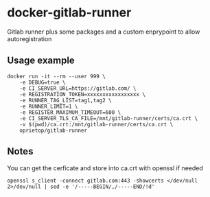 # docker-gitlab-runner
Gitlab runner plus some packages and a custom enprypoint to allow autoregistration

## Usage example
```
docker run -it --rm --user 999 \
    -e DEBUG=true \
    -e CI_SERVER_URL=https://gitlab.com/ \
    -e REGISTRATION_TOKEN=xxxxxxxxxxxxxxxxx \
    -e RUNNER_TAG_LIST=tag1,tag2 \
    -e RUNNER_LIMIT=1 \
    -e REGISTER_MAXIMUM_TIMEOUT=600 \
    -e CI_SERVER_TLS_CA_FILE=/mnt/gitlab-runner/certs/ca.crt \
    -v $(pwd)/ca.crt:/mnt/gitlab-runner/certs/ca.crt \
    oprietop/gitlab-runner
```

## Notes
You can get the cerficate and store into ca.crt with openssl if needed
```
openssl s_client -connect gitlab.com:443 -showcerts </dev/null 2>/dev/null | sed -e '/-----BEGIN/,/-----END/!d'
```

